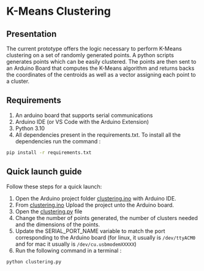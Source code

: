 # K-Means Clustering

## Presentation

The current prototype offers the logic necessary to perform K-Means clustering on a set of randomly generated points. A python scripts generates points which can be easily clustered. The points are then sent to an Arduino Board that computes the K-Means algorithm and returns backs the coordinates of the centroids as well as a vector assigning each point to a cluster.

## Requirements

1. An arduino board that supports serial communications
2. Arduino IDE (or VS Code with the Arduino Extension)
3. Python 3.10
4. All dependencies present in the requirements.txt. To install all the dependencies run the command :
```bash
pip install -r requirements.txt
```


## Quick launch guide

Follow these steps for a quick launch:
1. Open the Arduino project folder [clustering.ino](./clustering.ino) with Arduino IDE.
2. From [clustering.ino](./clustering/clustering.ino) Upload the project unto the Arduino board.
3. Open the [clustering.py](clustering.py) file
4. Change the number of points generated, the number of clusters needed and the dimensions of the points.
5. Update the SERIAL_PORT_NAME variable to match the port corresponding to the Arduino board (for linux, it usually is `/dev/ttyACM0` and for mac it usually is `/dev/cu.usbmodemXXXXX`)
6. Run the following command in a terminal :
```bash
python clustering.py
```
